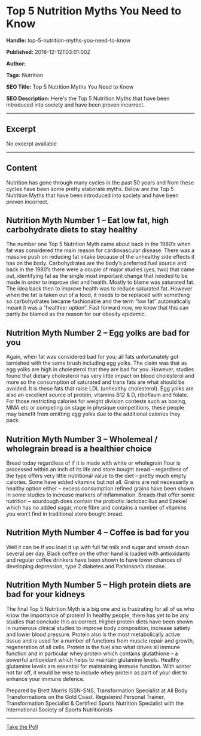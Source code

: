 # Top 5 Nutrition Myths You Need to Know

**Handle:** top-5-nutrition-myths-you-need-to-know

**Published:** 2018-12-12T03:01:00Z

**Author:**  

**Tags:** Nutrition

**SEO Title:** Top 5 Nutrition Myths You Need to Know

**SEO Description:** Here's the Top 5 Nutrition Myths that have been introduced into society and have been proven incorrect.

---

## Excerpt

No excerpt available

---

## Content

Nutrition has gone through many cycles in the past 50 years and from these cycles have been some pretty elaborate myths. Below are the Top 5 Nutrition Myths that have been introduced into society and have been proven incorrect.

## Nutrition Myth Number 1 – Eat low fat, high carbohydrate diets to stay healthy

The number one Top 5 Nutrition Myth came about back in the 1980’s when fat was considered the main reason for cardiovascular disease. There was a massive push on reducing fat intake because of the unhealthy side effects it has on the body. Carbohydrates are the body’s preferred fuel source and back in the 1980’s there were a couple of major studies (yes, two) that came out, identifying fat as the single most important change that needed to be made in order to improve diet and health. Mostly to blame was saturated fat. The idea back then to improve health was to reduce saturated fat. However when the fat is taken out of a food, it needs to be replaced with something so carbohydrates became fashionable and the term “low fat” automatically meant it was a “healthier option”. Fast forward now, we know that this can partly be blamed as the reason for our obesity epidemic.

## Nutrition Myth Number 2 – Egg yolks are bad for you

Again, when fat was considered bad for you; all fats unfortunately got tarnished with the same brush including egg yolks. The claim was that as egg yolks are high in cholesterol that they are bad for you. However, studies found that dietary cholesterol has very little impact on blood cholesterol and more so the consumption of saturated and trans fats are what should be avoided. It is these fats that raise LDL (unhealthy cholesterol). Egg yolks are also an excellent source of protein, vitamins B12 & D, riboflavin and folate. For those restricting calories for weight division contests such as boxing, MMA etc or competing on stage in physique competitions, these people may benefit from omitting egg yolks due to the additional calories they pack.

## Nutrition Myth Number 3 – Wholemeal / wholegrain bread is a healthier choice

Bread today regardless of if it is made with white or wholegrain flour is processed within an inch of its life and store bought bread – regardless of the type offers very little nutritional value to the diet – pretty much empty calories. Some have added vitamins but not all. Grains are not necessarily a healthy option either – excess consumption refined grains have been shown in some studies to increase markers of inflammation. Breads that offer some nutrition – sourdough does contain the probiotic lactobacillus and Ezekiel which has no added sugar, more fibre and contains a number of vitamins you won’t find in traditional store bought bread.

## Nutrition Myth Number 4 – Coffee is bad for you

Well it can be if you load it up with full fat milk and sugar and smash down several per day. Black coffee on the other hand is loaded with antioxidants and regular coffee drinkers have been shown to have lower chances of developing depression, type 2 diabetes and Parkinson’s disease.

## Nutrition Myth Number 5 – High protein diets are bad for your kidneys

The final Top 5 Nutrition Myth is a big one and is frustrating for all of us who know the importance of protein! In healthy people, there has yet to be any studies that conclude this as correct. Higher protein diets have been shown in numerous clinical studies to improve body composition, increase satiety and lower blood pressure. Protein also is the most metabolically active tissue and is used for a number of functions from muscle repair and growth, regeneration of all cells. Protein is the fuel also what drives all immune function and in particular whey protein which contains glutathione – a powerful antioxidant which helps to maintain glutamine levels. Healthy glutamine levels are essential for maintaining immune function. With winter not far off, it would be wise to include whey protein as part of your diet to enhance your immune defence.

Prepared by Brett Morris ISSN-SNS, Transformation Specialist at All Body Transformations on the Gold Coast. Registered Personal Trainer, Transformation Specialist & Certified Sports Nutrition Specialist with the International Society of Sports Nutritionists

---

[Take the Poll](https://www.opinionstage.com/polls/2673689)

